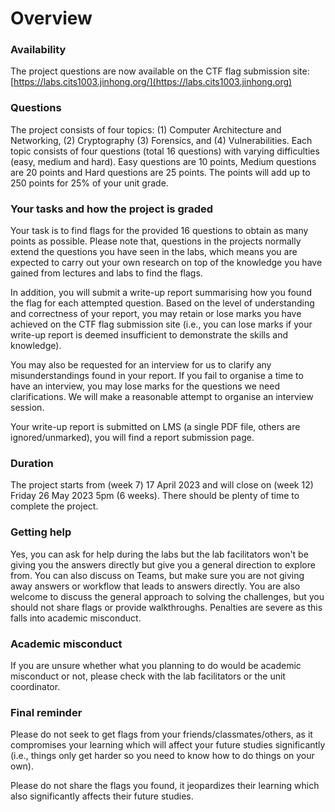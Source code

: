 # Overview

### Availability

The project questions are now available on the CTF flag submission site: [https://labs.cits1003.jinhong.org/](https://labs.cits1003.jinhong.org)

### Questions

The project consists of four topics: (1) Computer Architecture and Networking, (2) Cryptography (3) Forensics, and (4) Vulnerabilities. Each topic consists of four questions (total 16 questions) with varying difficulties (easy, medium and hard). Easy questions are 10 points, Medium questions are 20 points and Hard questions are 25 points. The points will add up to 250 points for 25% of your unit grade.



### Your tasks and how the project is graded

Your task is to find flags for the provided 16 questions to obtain as many points as possible. Please note that, questions in the projects normally extend the questions you have seen in the labs, which means you are expected to carry out your own research on top of the knowledge you have gained from lectures and labs to find the flags.

In addition, you will submit a write-up report summarising how you found the flag for each attempted question. Based on the level of understanding and correctness of your report, you may retain or lose marks you have achieved on the CTF flag submission site (i.e., you can lose marks if your write-up report is deemed insufficient to demonstrate the skills and knowledge).

You may also be requested for an interview for us to clarify any misunderstandings found in your report. If you fail to organise a time to have an interview, you may lose marks for the questions we need clarifications. We will make a reasonable attempt to organise an interview session.

Your write-up report is submitted on LMS (a single PDF file, others are ignored/unmarked), you will find a report submission page.

### Duration

The project starts from (week 7) 17 April 2023 and will close on (week 12) Friday 26 May 2023 5pm (6 weeks). There should be plenty of time to complete the project.

### Getting help

Yes, you can ask for help during the labs but the lab facilitators won't be giving you the answers directly but give you a general direction to explore from. You can also discuss on Teams, but make sure you are not giving away answers or workflow that leads to answers directly. You are also welcome to discuss the general approach to solving the challenges, but you should not share flags or provide walkthroughs. Penalties are severe as this falls into academic misconduct.

### Academic misconduct

If you are unsure whether what you planning to do would be academic misconduct or not, please check with the lab facilitators or the unit coordinator.&#x20;

### Final reminder

Please do not seek to get flags from your friends/classmates/others, as it compromises your learning which will affect your future studies significantly (i.e., things only get harder so you need to know how to do things on your own).

Please do not share the flags you found, it jeopardizes their learning which also significantly affects their future studies.

